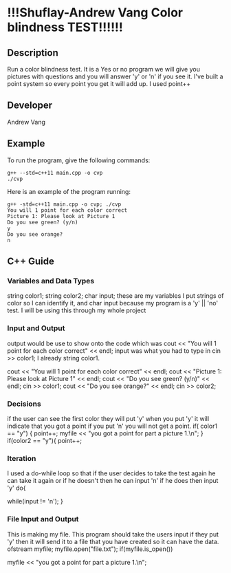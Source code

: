 # !!!Shuflay-Andrew Vang Color blindness TEST!!!!!!

## Description


Run a color blindness test. It is a Yes or no program we will give you pictures with questions
and you will answer 'y' or 'n' if you see it. I've built a point system so every point you get it will add up. I used point++


## Developer


Andrew Vang
## Example

To run the program, give the following commands:

```
g++ --std=c++11 main.cpp -o cvp
./cvp
```

Here is an example of the program running:

```
g++ -std=c++11 main.cpp -o cvp; ./cvp
You will 1 point for each color correct
Picture 1: Please look at Picture 1
Do you see green? (y/n)
y
Do you see orange?
n
```

## C++ Guide

### Variables and Data Types


 string color1;
 string color2;
 char input;
these are my variables I put strings of color so I can identify it, and char input because my program is a 'y' || 'no' test.
I will be using this through my whole project

### Input and Output


output would be use to show onto the code which was cout << "You will 1 point for each color correct" << endl;
input was what you had to type in cin >> color1; I already string color1.

cout << "You will 1 point for each color correct" << endl;
  cout << "Picture 1: Please look at Picture 1" << endl;
  cout << "Do you see green? (y/n)" << endl;
  cin >> color1;
  cout << "Do you see orange?" << endl;
  cin >> color2;
### Decisions


if the user can see the first color they will put 'y' when you put 'y' it will indicate that you got a point if you put 'n' you will not get a point. 
if( color1 == "y") {
    point++;
    myfile << "you got a point for part a picture 1.\n";
  }
  if(color2 == "y"){
    point++;
    
### Iteration


I used a do-while loop so that if the user decides to take the test again he can take it again or if he doesn't then he can input 'n' if he does then input 'y'
  do{
  
  while(input != 'n');
  }
### File Input and Output


This is making my file. This program should take the users input if they put 'y' then it will send it to a file that you have created so it can have the data.
ofstream myfile;
myfile.open("file.txt");
if(myfile.is_open()) 

myfile << "you got a point for part a picture 1.\n";